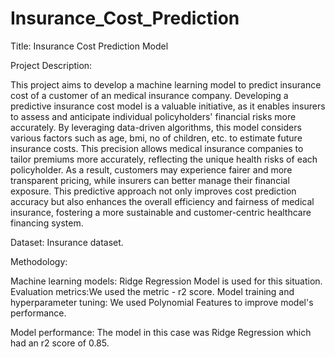 # Insurance_Cost_Prediction

Title: Insurance Cost Prediction Model

Project Description:

This project aims to develop a machine learning model to predict insurance cost of a customer of an medical insurance company.
Developing a predictive insurance cost model is a valuable initiative, as it enables insurers to assess and anticipate individual policyholders' financial risks more accurately. By leveraging data-driven algorithms, this model considers various factors such as age, bmi, no of children, etc. to estimate future insurance costs. This precision allows medical insurance companies to tailor premiums more accurately, reflecting the unique health risks of each policyholder. As a result, customers may experience fairer and more transparent pricing, while insurers can better manage their financial exposure. This predictive approach not only improves cost prediction accuracy but also enhances the overall efficiency and fairness of medical insurance, fostering a more sustainable and customer-centric healthcare financing system.

Dataset: Insurance dataset.

Methodology:

Machine learning models: Ridge Regression Model is used for this situation. Evaluation metrics:We used the metric - r2 score. Model training and hyperparameter tuning: We used Polynomial Features to improve model's performance.

Model performance: The model in this case was Ridge Regression which had an r2 score of 0.85.
